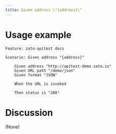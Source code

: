 ```yaml
---
title: Given address \"{address}\"
---
```


Usage example
=============

    Feature: zato-apitest docs

    Scenario: Given address "{address}"

        Given address "http://apitest-demo.zato.io"
        Given URL path "/demo/json"
        Given format "JSON"

        When the URL is invoked

        Then status is "200"

Discussion
==========

(None)
